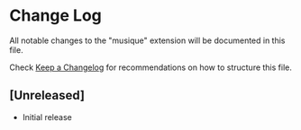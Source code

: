 # Change Log

All notable changes to the "musique" extension will be documented in this file.

Check [Keep a Changelog](http://keepachangelog.com/) for recommendations on how to structure this file.

## [Unreleased]

- Initial release
